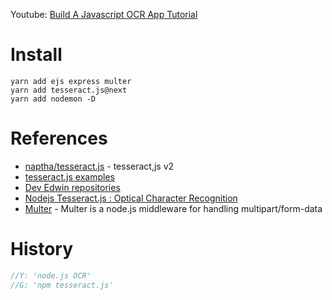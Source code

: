 Youtube: [Build A Javascript OCR App Tutorial](https://www.youtube.com/watch?v=a1I3tcALTlc)

# Install
```
yarn add ejs express multer
yarn add tesseract.js@next
yarn add nodemon -D
```

# References
* [naptha/tesseract.js](https://github.com/naptha/tesseract.js#tesseractjs) - tesseract,js v2
* [tesseract.js examples](https://github.com/naptha/tesseract.js/blob/master/docs/examples.md)
* [Dev Edwin repositories](https://github.com/DevEdwin?tab=repositories)
* [Nodejs Tesseract.js : Optical Character Recognition](https://www.youtube.com/watch?v=1DtyAOHEHJY)
* [Multer](https://www.npmjs.com/package/multer) - Multer is a node.js middleware for handling multipart/form-data

# History
```c
//Y: 'node.js OCR'
//G: 'npm tesseract.js'
```
